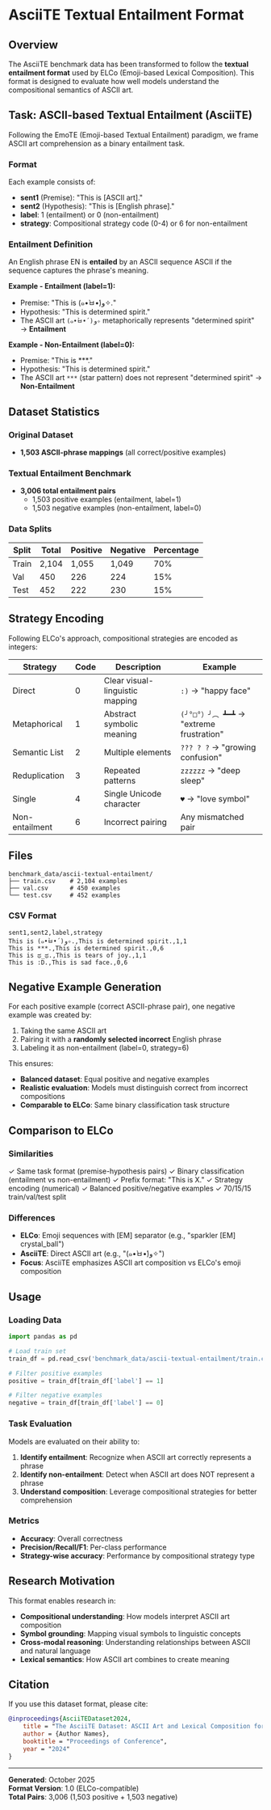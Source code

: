 # AsciiTE Textual Entailment Format

## Overview

The AsciiTE benchmark data has been transformed to follow the **textual entailment format** used by ELCo (Emoji-based Lexical Composition). This format is designed to evaluate how well models understand the compositional semantics of ASCII art.

## Task: ASCII-based Textual Entailment (AsciiTE)

Following the EmoTE (Emoji-based Textual Entailment) paradigm, we frame ASCII art comprehension as a binary entailment task.

### Format

Each example consists of:
- **sent1** (Premise): "This is [ASCII art]."
- **sent2** (Hypothesis): "This is [English phrase]."
- **label**: 1 (entailment) or 0 (non-entailment)
- **strategy**: Compositional strategy code (0-4) or 6 for non-entailment

### Entailment Definition

An English phrase EN is **entailed** by an ASCII sequence ASCII if the sequence captures the phrase's meaning.

**Example - Entailment (label=1):**
- Premise: "This is (๑•̀ㅂ•́)و✧."
- Hypothesis: "This is determined spirit."
- The ASCII art `(๑•̀ㅂ•́)و✧` metaphorically represents "determined spirit" → **Entailment**

**Example - Non-Entailment (label=0):**
- Premise: "This is ***."
- Hypothesis: "This is determined spirit."
- The ASCII art `***` (star pattern) does not represent "determined spirit" → **Non-Entailment**

## Dataset Statistics

### Original Dataset
- **1,503 ASCII-phrase mappings** (all correct/positive examples)

### Textual Entailment Benchmark
- **3,006 total entailment pairs**
  - 1,503 positive examples (entailment, label=1)
  - 1,503 negative examples (non-entailment, label=0)

### Data Splits
| Split | Total | Positive | Negative | Percentage |
|-------|-------|----------|----------|------------|
| Train | 2,104 | 1,055 | 1,049 | 70% |
| Val | 450 | 226 | 224 | 15% |
| Test | 452 | 222 | 230 | 15% |

## Strategy Encoding

Following ELCo's approach, compositional strategies are encoded as integers:

| Strategy | Code | Description | Example |
|----------|------|-------------|---------|
| Direct | 0 | Clear visual-linguistic mapping | `:)` → "happy face" |
| Metaphorical | 1 | Abstract symbolic meaning | `(╯°□°）╯︵ ┻━┻` → "extreme frustration" |
| Semantic List | 2 | Multiple elements | `??? ? ?` → "growing confusion" |
| Reduplication | 3 | Repeated patterns | `zzzzzz` → "deep sleep" |
| Single | 4 | Single Unicode character | `♥` → "love symbol" |
| Non-entailment | 6 | Incorrect pairing | Any mismatched pair |

## Files

```
benchmark_data/ascii-textual-entailment/
├── train.csv    # 2,104 examples
├── val.csv      # 450 examples
└── test.csv     # 452 examples
```

### CSV Format

```csv
sent1,sent2,label,strategy
This is (๑•̀ㅂ•́)و✧.,This is determined spirit.,1,1
This is ***.,This is determined spirit.,0,6
This is ಥ_ಥ.,This is tears of joy.,1,1
This is :D.,This is sad face.,0,6
```

## Negative Example Generation

For each positive example (correct ASCII-phrase pair), one negative example was created by:
1. Taking the same ASCII art
2. Pairing it with a **randomly selected incorrect** English phrase
3. Labeling it as non-entailment (label=0, strategy=6)

This ensures:
- **Balanced dataset**: Equal positive and negative examples
- **Realistic evaluation**: Models must distinguish correct from incorrect compositions
- **Comparable to ELCo**: Same binary classification task structure

## Comparison to ELCo

### Similarities
✓ Same task format (premise-hypothesis pairs)
✓ Binary classification (entailment vs non-entailment)
✓ Prefix format: "This is X."
✓ Strategy encoding (numerical)
✓ Balanced positive/negative examples
✓ 70/15/15 train/val/test split

### Differences
- **ELCo**: Emoji sequences with [EM] separator (e.g., "sparkler [EM] crystal_ball")
- **AsciiTE**: Direct ASCII art (e.g., "(๑•̀ㅂ•́)و✧")
- **Focus**: AsciiTE emphasizes ASCII art composition vs ELCo's emoji composition

## Usage

### Loading Data

```python
import pandas as pd

# Load train set
train_df = pd.read_csv('benchmark_data/ascii-textual-entailment/train.csv')

# Filter positive examples
positive = train_df[train_df['label'] == 1]

# Filter negative examples
negative = train_df[train_df['label'] == 0]
```

### Task Evaluation

Models are evaluated on their ability to:
1. **Identify entailment**: Recognize when ASCII art correctly represents a phrase
2. **Identify non-entailment**: Detect when ASCII art does NOT represent a phrase
3. **Understand composition**: Leverage compositional strategies for better comprehension

### Metrics
- **Accuracy**: Overall correctness
- **Precision/Recall/F1**: Per-class performance
- **Strategy-wise accuracy**: Performance by compositional strategy type

## Research Motivation

This format enables research in:
- **Compositional understanding**: How models interpret ASCII art composition
- **Symbol grounding**: Mapping visual symbols to linguistic concepts
- **Cross-modal reasoning**: Understanding relationships between ASCII and natural language
- **Lexical semantics**: How ASCII art combines to create meaning

## Citation

If you use this dataset format, please cite:

```bibtex
@inproceedings{AsciiTEDataset2024,
    title = "The AsciiTE Dataset: ASCII Art and Lexical Composition for Textual Entailment",
    author = {Author Names},
    booktitle = "Proceedings of Conference",
    year = "2024"
}
```

---

**Generated**: October 2025  
**Format Version**: 1.0 (ELCo-compatible)  
**Total Pairs**: 3,006 (1,503 positive + 1,503 negative)

